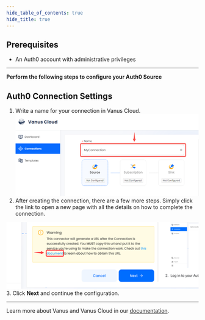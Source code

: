 ```yaml
--- 
hide_table_of_contents: true
hide_title: true
---
```


## Prerequisites

- An Auth0 account with administrative privileges

---

**Perform the following steps to configure your Auth0 Source**

## Auth0 Connection Settings

1. Write a name for your connection in Vanus Cloud.
   ![](images/1.png)
2. After creating the connection, there are a few more steps. Simply click the link to open a new page with all the details on how to complete the connection.

![](images/warning.png)
3. Click **Next** and continue the configuration.

---

Learn more about Vanus and Vanus Cloud in our [documentation](https://docs.vanus.ai).
